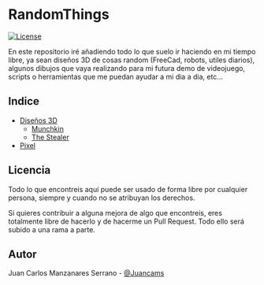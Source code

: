 # RandomThings

[![License](https://img.shields.io/badge/License-Apache%202.0-blue.svg)](https://opensource.org/licenses/Apache-2.0)

En este repositorio iré añadiendo todo lo que suelo ir haciendo en mi tiempo libre, ya sean diseños 3D de cosas random (FreeCad, robots, utiles diarios), algunos dibujos que vaya realizando para mi futura demo de videojuego, scripts o herramientas que me puedan ayudar a mi dia a dia, etc...

## Indice

* [Diseños 3D](https://github.com/Juancams/RandomThings/tree/main/3D)
  * [Munchkin](https://github.com/Juancams/RandomThings/tree/main/3D/munchkin)
  * [The Stealer](https://github.com/Juancams/RandomThings/tree/main/3D/stealer)
* [Pixel](https://github.com/Juancams/RandomThings/tree/main/pixel)

## Licencia
Todo lo que encontreis aquí puede ser usado de forma libre por cualquier persona, siempre y cuando no se atribuyan los derechos. 

Si quieres contribuir a alguna mejora de algo que encontreis, eres totalmente libre de hacerlo y de hacerme un Pull Request. Todo ello será subido a una rama a parte.

## Autor

Juan Carlos Manzanares Serrano - [@Juancams](https://github.com/Juancams)
